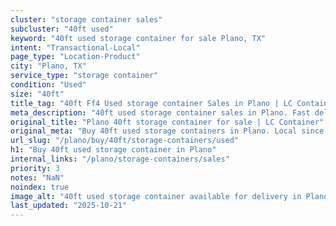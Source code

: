```yaml
---
cluster: "storage container sales"
subcluster: "40ft used"
keyword: "40ft used storage container for sale Plano, TX"
intent: "Transactional-Local"
page_type: "Location-Product"
city: "Plano, TX"
service_type: "storage container"
condition: "Used"
size: "40ft"
title_tag: "40ft Ff4 Used storage container Sales in Plano | LC Container"
meta_description: "40ft used storage container sales in Plano. Fast delivery, competitive pricing. Serving storage containers area. Quote ID: R2N. Call (214) 524-4168 for your free quote today."
original_title: "Plano 40ft storage container for sale | LC Container"
original_meta: "Buy 40ft used storage containers in Plano. Local since 2003. New & used inventory. Fast delivery. Get your free quote — call (214) 524-4168 today."
url_slug: "/plano/buy/40ft/storage-containers/used"
h1: "Buy 40ft used storage container in Plano"
internal_links: "/plano/storage-containers/sales"
priority: 3
notes: "NaN"
noindex: true
image_alt: "40ft used storage container available for delivery in Plano"
last_updated: "2025-10-21"
---
```


<!-- TODO: Add unique city/inventory copy, images, and internal links here. -->
